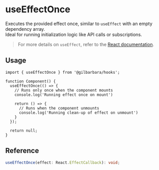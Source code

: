# useEffectOnce

Executes the provided effect once, similar to `useEffect` with an empty dependency array.  
Ideal for running initialization logic like API calls or subscriptions.

> For more details on `useEffect`, refer to the [React documentation](https://react.dev/reference/react/useEffect).

## Usage

```tsx
import { useEffectOnce } from '@gilbarbara/hooks';

function Component() {
  useEffectOnce(() => {
    // Runs only once when the component mounts
    console.log('Running effect once on mount')

    return () => {
      // Runs when the component unmounts
      console.log('Running clean-up of effect on unmount')
    }
  });

  return null;
}
```

## Reference

```typescript
useEffectOnce(effect: React.EffectCallback): void;
```
